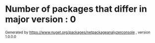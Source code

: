 
# Number of packages that differ in major version : 0

<small>Generated  by https://www.nuget.org/packages/netpackageanalyzerconsole , version 1.0.0.0</small>
